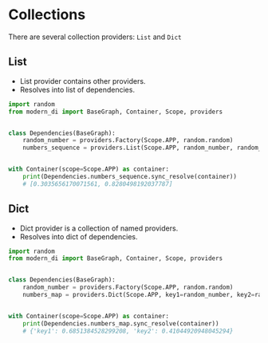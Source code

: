 # Collections

There are several collection providers: `List` and `Dict`

## List

- List provider contains other providers.
- Resolves into list of dependencies.

```python
import random
from modern_di import BaseGraph, Container, Scope, providers


class Dependencies(BaseGraph):
    random_number = providers.Factory(Scope.APP, random.random)
    numbers_sequence = providers.List(Scope.APP, random_number, random_number)


with Container(scope=Scope.APP) as container:
    print(Dependencies.numbers_sequence.sync_resolve(container))
    # [0.3035656170071561, 0.8280498192037787]
```

## Dict

- Dict provider is a collection of named providers.
- Resolves into dict of dependencies.

```python
import random
from modern_di import BaseGraph, Container, Scope, providers


class Dependencies(BaseGraph):
    random_number = providers.Factory(Scope.APP, random.random)
    numbers_map = providers.Dict(Scope.APP, key1=random_number, key2=random_number)


with Container(scope=Scope.APP) as container:
    print(Dependencies.numbers_map.sync_resolve(container))
    # {'key1': 0.6851384528299208, 'key2': 0.41044920948045294}
```
